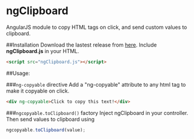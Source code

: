 
# ngClipboard
AngularJS module to copy HTML tags on click, and send custom values to clipboard.

##Installation
Download the lastest release from [here](https://github.com/nico-val/ngClipboard/releases/lastest).
Include **ngClipboard.js** in your HTML.
```html
<script src="ngClipboard.js"></script>
```

##Usage:

###```ng-copyable``` directive
Add a "ng-copyable" attribute to any html tag to make it copyable on click.
```html
<div ng-copyable>Click to copy this text!</div>
```

###```ngcopyable.toClipboard()``` factory
Inject ngClipboard in your controller. Then send values to clipboard using
```javascript
ngcopyable.toClipboard(value);
```
